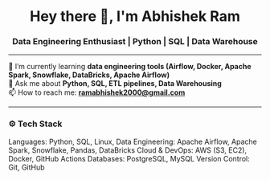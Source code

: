 
<h1 align="center">Hey there 👋, I'm Abhishek Ram</h1>
<h3 align="center">Data Engineering Enthusiast | Python | SQL |  Data Warehouse</h3>


---



🌱 I’m currently learning **data engineering tools (Airflow, Docker, Apache Spark, Snowflake, DataBricks, Apache Airflow)**  
💬 Ask me about **Python, SQL, ETL pipelines, Data Warehousing**  
📫 How to reach me: **ramabhishek2000@gmail.com**  


---

### ⚙️ Tech Stack


Languages:        Python, SQL, Linux, 
Data Engineering: Apache Airflow, Apache Spark, Snowflake, Pandas, DataBricks
Cloud & DevOps:   AWS (S3, EC2), Docker, GitHub Actions
Databases:        PostgreSQL, MySQL
Version Control:  Git, GitHub


<!--
**2000A/2000A** is a ✨ _special_ ✨ repository because its `README.md` (this file) appears on your GitHub profile.

Here are some ideas to get you started:

- 🔭 I’m currently working on ...
- 🌱 I’m currently learning ...
- 👯 I’m looking to collaborate on ...
- 🤔 I’m looking for help with ...
- 💬 Ask me about ...
- 📫 How to reach me: ...
- 😄 Pronouns: ...
- ⚡ Fun fact: ...
-->
